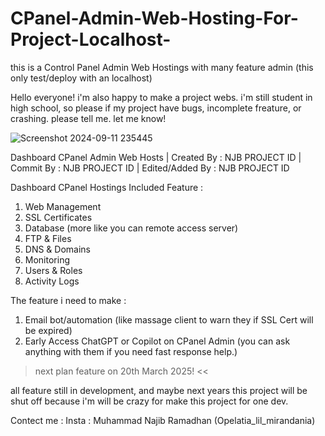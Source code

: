 # CPanel-Admin-Web-Hosting-For-Project-Localhost-
this is a Control Panel Admin Web Hostings with many feature admin (this only test/deploy with an localhost)

Hello everyone! i'm also happy to make a project webs. i'm still student in high school, so please if my project have bugs, incomplete freature, or crashing. please tell me. let me know!

![Screenshot 2024-09-11 235445](https://github.com/user-attachments/assets/05d7fada-e0fc-41e5-b179-92ecee2a6c36)

Dashboard CPanel Admin Web Hosts
| Created By : NJB PROJECT ID
| Commit By : NJB PROJECT ID
| Edited/Added By : NJB PROJECT ID

Dashboard CPanel Hostings Included Feature :
1. Web Management
2. SSL Certificates
3. Database (more like you can remote access server)
4. FTP & Files
5. DNS & Domains
6. Monitoring
7. Users & Roles
8. Activity Logs

The feature i need to make :
1. Email bot/automation (like massage client to warn they if SSL Cert will be expired)
2. Early Access ChatGPT or Copilot on CPanel Admin (you can ask anything with them if you need fast response help.)
> next plan feature on 20th March 2025! <<

all feature still in development, and maybe next years this project will be shut off because i'm will be crazy for make this project for one dev.

Contect me : 
Insta : Muhammad Najib Ramadhan (Opelatia_lil_mirandania)
